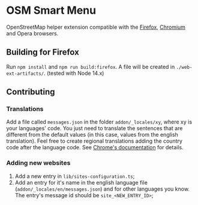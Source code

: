 # OSM Smart Menu
OpenStreetMap helper extension compatible with the [Firefox](https://addons.mozilla.org/pt-BR/firefox/addon/osm-smart-menu/), [Chromium](https://chrome.google.com/webstore/detail/osm-smart-menu/icipmdhgbkejfideagkhdebiaeohfijk?authuser=2) and Opera browsers.


## Building for Firefox
Run `npm install` and `npm run build:firefox`.
A file will be created in `./web-ext-artifacts/`.
(tested with Node 14.x)

## Contributing

### Translations
Add a file called `messages.json` in the folder `addon/_locales/xy`, where xy is your languages' code.
You just need to translate the sentences that are different from the default values (in this case, values from the english translation).
Feel free to create regional translations adding the country code after the language code.
See [Chrome's documentation](https://developer.chrome.com/webstore/i18n) for details.

### Adding new websites
1. Add a new entry in `lib/sites-configuration.ts`;
2. Add an entry for it's name in the english language file (`addon/_locales/en/messages.json`) and for other languages you know. The entry's message id should be `site_<NEW_ENTRY_ID>`;
